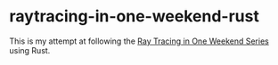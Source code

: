 # raytracing-in-one-weekend-rust

This is my attempt at following the [Ray Tracing in One Weekend Series](https://raytracing.github.io/books/RayTracingInOneWeekend.html) using Rust.

